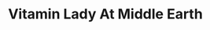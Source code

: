 ---
title: "Vitamin Lady At Middle Earth"
url: /macomb/vitamin-lady-at-middle-earth/
shop: herbalist
---